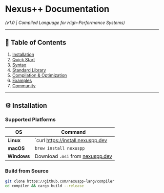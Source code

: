 # Nexus++ Documentation  
*(v1.0 | Compiled Language for High-Performance Systems)*  

---

## **📌 Table of Contents**  
1. [Installation](#-installation)  
2. [Quick Start](#-quick-start)  
3. [Syntax](#-syntax)  
4. [Standard Library](#-standard-library)  
5. [Compilation & Optimization](#-compilation--optimization)  
6. [Examples](#-examples)  
7. [Community](#-community)  

---

## **⚙️ Installation**  
### **Supported Platforms**  
| OS          | Command                              |
|-------------|--------------------------------------|
| **Linux**   | `curl https://install.nexuspp.dev | sh` |
| **macOS**   | `brew install nexuspp`              |
| **Windows** | Download `.msi` from [nexuspp.dev](https://nexuspp.dev) |

### **Build from Source**  
```bash
git clone https://github.com/nexuspp-lang/compiler
cd compiler && cargo build --release